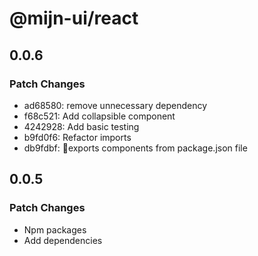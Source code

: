 # @mijn-ui/react

## 0.0.6

### Patch Changes

- ad68580: remove unnecessary dependency
- f68c521: Add collapsible component
- 4242928: Add basic testing
- b9fd0f6: Refactor imports
- db9fdbf: exports components from package.json file

## 0.0.5

### Patch Changes

- Npm packages
- Add dependencies

